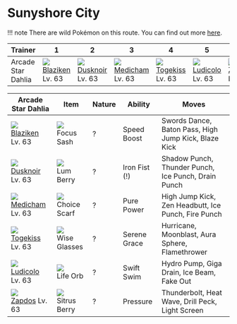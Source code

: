 # Sunyshore City

!!! note
    There are wild Pokémon on this route. You can find out more [here](/wild_pokemon/sunyshore_city/).


Trainer            | 1                                  | 2                                  | 3                                  | 4                                  | 5                                  | 6                                  
---                | ---                                | ---                                | ---                                | ---                                | ---                                | ---                                
Arcade Star Dahlia | ![][257]<br> [Blaziken]<br> Lv. 63 | ![][477]<br> [Dusknoir]<br> Lv. 63 | ![][308]<br> [Medicham]<br> Lv. 63 | ![][468]<br> [Togekiss]<br> Lv. 63 | ![][272]<br> [Ludicolo]<br> Lv. 63 | ![][145]<br> [Zapdos]<br> Lv. 63   

Arcade Star Dahlia | Item         | Nature  | Ability       | Moves
---                | ---          | ---     | ---           | ---
![][257]<br> [Blaziken] Lv. 63        | ![][focus-sash]<br> Focus Sash          | ?        | Speed Boost         | Swords Dance, Baton Pass, High Jump Kick, Blaze Kick
![][477]<br> [Dusknoir] Lv. 63        | ![][lum-berry]<br> Lum Berry            | ?        | Iron Fist (!)       | Shadow Punch, Thunder Punch, Ice Punch, Drain Punch
![][308]<br> [Medicham] Lv. 63        | ![][choice-scarf]<br> Choice Scarf      | ?        | Pure Power          | High Jump Kick, Zen Headbutt, Ice Punch, Fire Punch
![][468]<br> [Togekiss] Lv. 63        | ![][wise-glasses]<br> Wise Glasses      | ?        | Serene Grace        | Hurricane, Moonblast, Aura Sphere, Flamethrower
![][272]<br> [Ludicolo] Lv. 63        | ![][life-orb]<br> Life Orb              | ?        | Swift Swim          | Hydro Pump, Giga Drain, Ice Beam, Fake Out
![][145]<br> [Zapdos] Lv. 63          | ![][sitrus-berry]<br> Sitrus Berry      | ?        | Pressure            | Thunderbolt, Heat Wave, Drill Peck, Light Screen


[Zapdos]: /pokemon_changes/145/
[Blaziken]: /pokemon_changes/257/
[Ludicolo]: /pokemon_changes/272/
[Medicham]: /pokemon_changes/308/
[Togekiss]: /pokemon_changes/468/
[Dusknoir]: /pokemon_changes/477/
[choice-scarf]: /img/items/choice-scarf.png
[focus-sash]: /img/items/focus-sash.png
[life-orb]: /img/items/life-orb.png
[lum-berry]: /img/items/lum-berry.png
[sitrus-berry]: /img/items/sitrus-berry.png
[wise-glasses]: /img/items/wise-glasses.png
[145]: /img/pokemon/145.png
[257]: /img/pokemon/257.png
[272]: /img/pokemon/272.png
[308]: /img/pokemon/308.png
[468]: /img/pokemon/468.png
[477]: /img/pokemon/477.png
